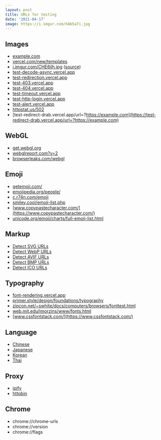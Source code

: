 ```yaml
---
layout: post
title: URLs for testing
date: '2021-04-17'
image: https://i.imgur.com/hAb5a7i.jpg
---
```


## Images

- [example.com](https://example.com)
- [vercel.com/new/templates](https://vercel.com/new/templates)
- [i.imgur.com/CHE6ilh.jpg](https://i.imgur.com/CHE6ilh.jpg) ([source](https://wallpapersafari.com/w/UrvL4y/))
- [test-decode-async.vercel.app](https://test-decode-async.vercel.app)
- [test-redirection.vercel.app](https://test-redirection.vercel.app)
- [test-403.vercel.app](https://test-403.vercel.app)
- [test-404.vercel.app](https://test-404.vercel.app)
- [test-timeout.vercel.app](https://test-timeout.vercel.app)
- [test-http-login.vercel.app](https://test-http-login.vercel.app)
- [test-alert.vercel.app](https://test-alert.vercel.app)
- [httpstat.us/502](https://httpstat.us/502)
- [test-redirect-drab.vercel.app/url=?https://example.com](https://test-redirect-drab.vercel.app/url=?https://example.com)

## WebGL

- [get.webgl.org](https://get.webgl.org/)
- [webglreport.com?v=2](https://webglreport.com/?v=2)
- [browserleaks.com/webgl](https://browserleaks.com/webgl)

## Emoji

- [getemoji.com/](https://getemoji.com/)
- [emojipedia.org/people/](https://emojipedia.org/people/)
- [c.r74n.com/emoji](https://c.r74n.com/emoji)
- [smiley.cool/emoji-list.php](https://smiley.cool/emoji-list.php)
- [www.copypastecharacter.com/](https://www.copypastecharacter.com/)
- [unicode.org/emoji/charts/full-emoji-list.html](https://unicode.org/emoji/charts/full-emoji-list.html)

## Markup

- [Detect SVG URLs](https://compose-html.vercel.app?head=%3Cmeta+property%3D%22og%3Aimage%22+content%3D%22https%3A%2F%2Fraw.githubusercontent.com%2Fmicrolinkhq%2Fsplashy%2Fnext%2Ftest%2Ffixtures%2Fw3c_home.svg%22%3E)
- [Detect WebP URLs](https://compose-html.vercel.app?head=%3Cmeta+property%3D%22og%3Aimage%22+content%3D%22https%3A%2F%2Fraw.githubusercontent.com%2Fmicrolinkhq%2Fsplashy%2Fmaster%2Ftest%2Ffixtures%2Fimage.webp%22%3E)
- [Detect AVIF URLs](https://compose-html.vercel.app?head=%3Cmeta+property%3D%22og%3Aimage%22+content%3D%22https%3A%2F%2Fraw.githubusercontent.com%2Fmicrolinkhq%2Fsplashy%2Fnext%2Ftest%2Ffixtures%2Fw3c_home.avif%22%3)
- [Detect BMP URLs](https://compose-html.vercel.app?head=%3Cmeta+property%3D%22og%3Aimage%22+content%3D%22https%3A%2F%2Fraw.githubusercontent.com%2Fmicrolinkhq%2Fsplashy%2Fmaster%2Ftest%2Ffixtures%2Fw3c_home.bmp%22%3E)
- [Detect ICO URLs](https://compose-html.vercel.app?head=%3Cmeta+property%3D%22og%3Aimage%22+content%3D%22https%3A%2F%2Fraw.githubusercontent.com%2Fmicrolinkhq%2Fsplashy%2Fnext%2Ftest%2Ffixtures%2Fw3c_home.ico%22%3E)

## Typography

- [font-rendering.vercel.app](https://font-rendering.vercel.app)
- [primer.style/design/foundations/typography](https://primer.style/design/foundations/typography)
- [zipcon.net/~swhite/docs/computers/browsers/fonttest.html](https://zipcon.net/~swhite/docs/computers/browsers/fonttest.html)
- [web.mit.edu/jmorzins/www/fonts.html](https://web.mit.edu/jmorzins/www/fonts.html)
- [www.cssfontstack.com/](https://www.cssfontstack.com/)

## Language

- [Chinese](https://m.baidu.com)
- [Japanese](https://www.yahoo.co.jp)
- [Korean](https://www.naver.com)
- [Thai](https://www.sanook.com)

## Proxy

- [ipify](https://api64.ipify.org?format=json)
- [httpbin](https://httpbin.org/anything?json)

## Chrome

- chrome://chrome-urls
- chrome://version
- chrome://flags
